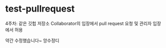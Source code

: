 # test-pullrequest
4주차: 같은 깃헙 저장소 Collaborator의 입장에서 pull request 요청 및 관리자 입장에서 허용

약간 수정했습니다~
앙수정디
